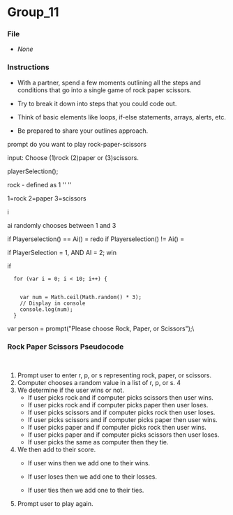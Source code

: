 # Group_11

### File

- _None_

### Instructions

- With a partner, spend a few moments outlining all the steps and conditions that go into a single game of rock paper scissors.

- Try to break it down into steps that you could code out.

- Think of basic elements like loops, if-else statements, arrays, alerts, etc.

- Be prepared to share your outlines approach.

prompt do you want to play rock-paper-scissors

input: Choose (1)rock (2)paper or (3)scissors.

playerSelection();

rock - defined as 1
''
''

1=rock
2=paper
3=scissors

i

ai randomly chooses between 1 and 3

if Playerselection() == Ai() = redo
if Playerselection() != Ai() =

if PlayerSelection = 1, AND AI = 2; win

if

      for (var i = 0; i < 10; i++) {


        var num = Math.ceil(Math.random() * 3);
        // Display in console
        console.log(num);
      }

var person = prompt("Please choose Rock, Paper, or Scissors");\

### Rock Paper Scissors Pseudocode

​

1. Prompt user to enter r, p, or s representing rock, paper, or scissors.
   ​
2. Computer chooses a random value in a list of r, p, or s.
   ​4
3. We determine if the user wins or not.
   ​
   - If user picks rock and if computer picks scissors then user wins.
     ​
   - If user picks rock and if computer picks paper then user loses.
     ​
   - If user picks scissors and if computer picks rock then user loses.
     ​
   - If user picks scissors and if computer picks paper then user wins.
     ​
   - If user picks paper and if computer picks rock then user wins.
     ​
   - If user picks paper and if computer picks scissors then user loses.
     ​
   - If user picks the same as computer then they tie.
     ​
4. We then add to their score.
   ​
   - If user wins then we add one to their wins.

   - If user loses then we add one to their losses.

   - If user ties then we add one to their ties.
     ​
5. Prompt user to play again.
